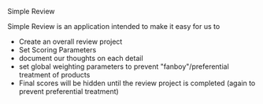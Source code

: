 Simple Review

Simple Review is an application intended to make it easy for us to

- Create an overall review project
- Set Scoring Parameters
- document our thoughts on each detail
- set global weighting parameters to prevent "fanboy"/preferential treatment of products
- Final scores will be hidden until the review project is completed (again to prevent preferential treatment)
